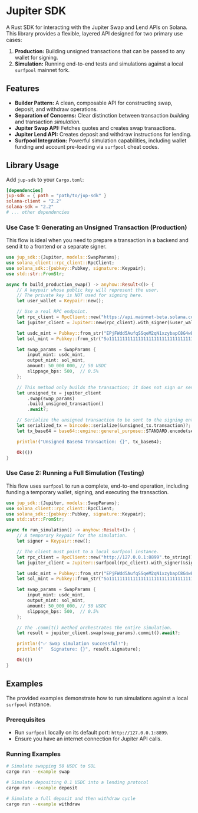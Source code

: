 # Jupiter SDK

A Rust SDK for interacting with the Jupiter Swap and Lend APIs on Solana. This library provides a flexible, layered API designed for two primary use cases:

1.  **Production:** Building unsigned transactions that can be passed to any wallet for signing.
2.  **Simulation:** Running end-to-end tests and simulations against a local `surfpool` mainnet fork.

## Features

-   **Builder Pattern:** A clean, composable API for constructing swap, deposit, and withdraw operations.
-   **Separation of Concerns:** Clear distinction between transaction *building* and transaction *simulation*.
-   **Jupiter Swap API:** Fetches quotes and creates swap transactions.
-   **Jupiter Lend API:** Creates deposit and withdraw instructions for lending.
-   **Surfpool Integration:** Powerful simulation capabilities, including wallet funding and account pre-loading via `surfpool` cheat codes.

## Library Usage

Add `jup-sdk` to your `Cargo.toml`:

```toml
[dependencies]
jup-sdk = { path = "path/to/jup-sdk" }
solana-client = "2.2"
solana-sdk = "2.2"
# ... other dependencies
```

### Use Case 1: Generating an Unsigned Transaction (Production)

This flow is ideal when you need to prepare a transaction in a backend and send it to a frontend or a separate signer.

```rust
use jup_sdk::{Jupiter, models::SwapParams};
use solana_client::rpc_client::RpcClient;
use solana_sdk::{pubkey::Pubkey, signature::Keypair};
use std::str::FromStr;

async fn build_production_swap() -> anyhow::Result<()> {
    // A keypair whose public key will represent the user.
    // The private key is NOT used for signing here.
    let user_wallet = Keypair::new();

    // Use a real RPC endpoint.
    let rpc_client = RpcClient::new("https://api.mainnet-beta.solana.com".to_string());
    let jupiter_client = Jupiter::new(rpc_client).with_signer(&user_wallet);

    let usdc_mint = Pubkey::from_str("EPjFWdd5AufqSSqeM2qN1xzybapC8G4wEGGkZwyTDt1v")?;
    let sol_mint = Pubkey::from_str("So11111111111111111111111111111111111111112")?;

    let swap_params = SwapParams {
        input_mint: usdc_mint,
        output_mint: sol_mint,
        amount: 50_000_000, // 50 USDC
        slippage_bps: 500,  // 0.5%
    };

    // This method only builds the transaction; it does not sign or send it.
    let unsigned_tx = jupiter_client
        .swap(swap_params)
        .build_unsigned_transaction()
        .await?;

    // Serialize the unsigned transaction to be sent to the signing entity.
    let serialized_tx = bincode::serialize(&unsigned_tx.transaction)?;
    let tx_base64 = base64::engine::general_purpose::STANDARD.encode(serialized_tx);

    println!("Unsigned Base64 Transaction: {}", tx_base64);

    Ok(())
}
```

### Use Case 2: Running a Full Simulation (Testing)

This flow uses `surfpool` to run a complete, end-to-end operation, including funding a temporary wallet, signing, and executing the transaction.

```rust
use jup_sdk::{Jupiter, models::SwapParams};
use solana_client::rpc_client::RpcClient;
use solana_sdk::{pubkey::Pubkey, signature::Keypair};
use std::str::FromStr;

async fn run_simulation() -> anyhow::Result<()> {
    // A temporary keypair for the simulation.
    let signer = Keypair::new();

    // The client must point to a local surfpool instance.
    let rpc_client = RpcClient::new("http://127.0.0.1:8899".to_string());
    let jupiter_client = Jupiter::surfpool(rpc_client).with_signer(&signer);

    let usdc_mint = Pubkey::from_str("EPjFWdd5AufqSSqeM2qN1xzybapC8G4wEGGkZwyTDt1v")?;
    let sol_mint = Pubkey::from_str("So11111111111111111111111111111111111111112")?;

    let swap_params = SwapParams {
        input_mint: usdc_mint,
        output_mint: sol_mint,
        amount: 50_000_000, // 50 USDC
        slippage_bps: 500,  // 0.5%
    };

    // The .commit() method orchestrates the entire simulation.
    let result = jupiter_client.swap(swap_params).commit().await?;

    println!("✅ Swap simulation successful!");
    println!("   Signature: {}", result.signature);

    Ok(())
}
```

## Examples

The provided examples demonstrate how to run simulations against a local `surfpool` instance.

### Prerequisites

-   Run `surfpool` locally on its default port: `http://127.0.0.1:8899`.
-   Ensure you have an internet connection for Jupiter API calls.

### Running Examples

```bash
# Simulate swapping 50 USDC to SOL
cargo run --example swap

# Simulate depositing 0.1 USDC into a lending protocol
cargo run --example deposit

# Simulate a full deposit and then withdraw cycle
cargo run --example withdraw
```

